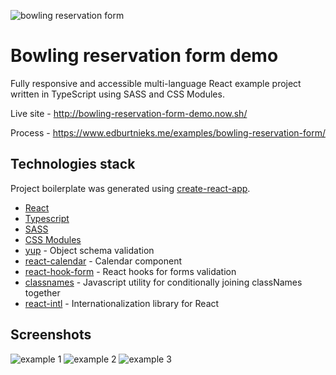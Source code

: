 ![bowling reservation form](https://user-images.githubusercontent.com/47947787/80149845-0312cc00-85c0-11ea-8789-c6bd116ba8f6.png)

# Bowling reservation form demo

Fully responsive and accessible multi-language React example project written in TypeScript using SASS and CSS Modules.

Live site - http://bowling-reservation-form-demo.now.sh/

Process - https://www.edburtnieks.me/examples/bowling-reservation-form/

## Technologies stack

Project boilerplate was generated using [create-react-app](https://create-react-app.dev/).

- [React](https://reactjs.org/)
- [Typescript](https://www.typescriptlang.org/)
- [SASS](https://sass-lang.com/)
- [CSS Modules](https://github.com/css-modules/css-modules)
- [yup](https://github.com/jquense/yup) - Object schema validation
- [react-calendar](http://projects.wojtekmaj.pl/react-calendar/) - Calendar component
- [react-hook-form](https://react-hook-form.com/) - React hooks for forms validation
- [classnames](https://github.com/JedWatson/classnames) - Javascript utility for conditionally joining classNames together
- [react-intl](https://github.com/formatjs/react-intl) - Internationalization library for React

## Screenshots

![example 1](https://user-images.githubusercontent.com/47947787/80893849-a52c6580-8cde-11ea-9b75-dbc6a724efe0.png)
![example 2](https://user-images.githubusercontent.com/47947787/80893850-a65d9280-8cde-11ea-9fc5-5fe62d9b2010.png)
![example 3](https://user-images.githubusercontent.com/47947787/80894047-fbe66f00-8cdf-11ea-9da5-aa9fb704410c.png)
